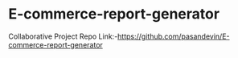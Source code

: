 # E-commerce-report-generator
Collaborative Project Repo Link:-https://github.com/pasandevin/E-commerce-report-generator
